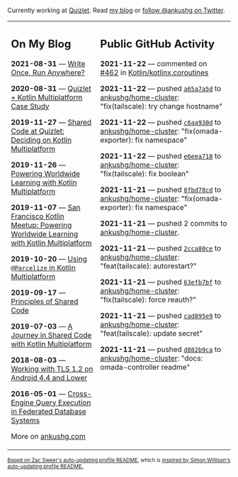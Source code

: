 Currently working at [Quizlet](https://quizlet.com/). Read [my blog](https://ankushg.com/) or [follow @ankushg on Twitter](https://twitter.com/ankushg).

<table><tr><td valign="top" width="40%">

## On My Blog
<!-- blog starts -->
**2021-08-31** — [Write Once, Run Anywhere?](https://ankushg.com/posts/write-once-run-anywhere-increment/)

**2020-08-31** — [Quizlet + Kotlin Multiplatform Case Study](https://ankushg.com/posts/quizlet-kotlin-multiplatform-case-study/)

**2019-11-27** — [Shared Code at Quizlet: Deciding on Kotlin Multiplatform](https://ankushg.com/posts/shared-code-kotlin-multiplatform/)

**2019-11-26** — [Powering Worldwide Learning with Kotlin Multiplatform](https://ankushg.com/speaking/droidcon-sf-2019)

**2019-11-07** — [San Francisco Kotlin Meetup: Powering Worldwide Learning with Kotlin Multiplatform](https://ankushg.com/speaking/sf-kotlin-meetup-2019)

**2019-10-20** — [Using `@Parcelize` in Kotlin Multiplatform](https://ankushg.com/posts/multiplatform-parcelize/)

**2019-09-17** — [Principles of Shared Code](https://ankushg.com/speaking/denver-startup-week-2019)

**2019-07-03** — [A Journey in Shared Code with Kotlin Multiplatform](https://ankushg.com/speaking/droidcon-berlin-2019)

**2018-08-03** — [Working with TLS 1.2 on Android 4.4 and Lower](https://ankushg.com/posts/tls-1.2-on-android/)

**2016-05-01** — [Cross-Engine Query Execution in Federated Database Systems](https://ankushg.com/projects/thesis)
<!-- blog ends -->
More on [ankushg.com](https://ankushg.com/)
</td><td valign="top" width="60%">

## Public GitHub Activity
<!-- githubActivity starts -->
**2021-11-22** — commented on [#462](https://github.com/Kotlin/kotlinx.coroutines/issues/462#issuecomment-975871844) in [Kotlin/kotlinx.coroutines](https://api.github.com/repos/Kotlin/kotlinx.coroutines)

**2021-11-22** — pushed [`a65a7a5d`](https://github.com/ankushg/home-cluster/commit/a65a7a5d4d0f3d6ecc0e10607b2c5ce61f33a4f4) to [ankushg/home-cluster](https://api.github.com/repos/ankushg/home-cluster): "fix(tailscale): try change hostname"

**2021-11-22** — pushed [`c6aa930d`](https://github.com/ankushg/home-cluster/commit/c6aa930dea5a92d59b9414e27e6a375da2e759cd) to [ankushg/home-cluster](https://api.github.com/repos/ankushg/home-cluster): "fix(omada-exporter): fix namespace"

**2021-11-22** — pushed [`e6eea718`](https://github.com/ankushg/home-cluster/commit/e6eea7186f99b61746b03d2733f738c9641b29a7) to [ankushg/home-cluster](https://api.github.com/repos/ankushg/home-cluster): "fix(tailscale): fix boolean"

**2021-11-21** — pushed [`8fbd78cd`](https://github.com/ankushg/home-cluster/commit/8fbd78cdd808103113b1d81252a9e7d9ce158199) to [ankushg/home-cluster](https://api.github.com/repos/ankushg/home-cluster): "fix(omada-exporter): fix namespace"

**2021-11-21** — pushed 2 commits to [ankushg/home-cluster](https://api.github.com/repos/ankushg/home-cluster).

**2021-11-21** — pushed [`2cca80ce`](https://github.com/ankushg/home-cluster/commit/2cca80ceaee5ee553a47a8470f3ac5baa30a4398) to [ankushg/home-cluster](https://api.github.com/repos/ankushg/home-cluster): "feat(tailscale): autorestart?"

**2021-11-21** — pushed [`63efb7bf`](https://github.com/ankushg/home-cluster/commit/63efb7bfd17e17eb334fc2d2738fb0f170ad05a2) to [ankushg/home-cluster](https://api.github.com/repos/ankushg/home-cluster): "fix(tailscale): force reauth?"

**2021-11-21** — pushed [`cad895e9`](https://github.com/ankushg/home-cluster/commit/cad895e9012ac6272ee2bdc788114eb1b7a622d7) to [ankushg/home-cluster](https://api.github.com/repos/ankushg/home-cluster): "feat(tailscale): update secret"

**2021-11-21** — pushed [`d882b9ca`](https://github.com/ankushg/home-cluster/commit/d882b9cae2d09a2599386b168ea08b4ff1875a50) to [ankushg/home-cluster](https://api.github.com/repos/ankushg/home-cluster): "docs: omada-controller readme"
<!-- githubActivity ends -->
</td></tr></table>

<sub><a href="https://github.com/ZacSweers/ZacSweers">Based on Zac Sweer's auto-updating profile README</a>, which is <a href="https://simonwillison.net/2020/Jul/10/self-updating-profile-readme/">inspired by Simon Willison's auto-updating profile README.</a></sub>